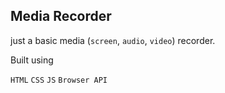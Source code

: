## Media Recorder

just a basic media (`screen`, `audio`, `video`) recorder.

Built using 

`HTML`
`CSS`
`JS`
`Browser API`
